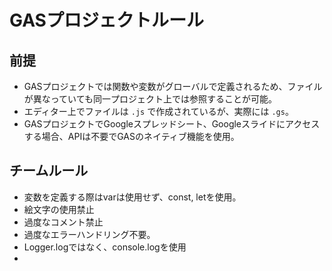 # GASプロジェクトルール

## 前提
- GASプロジェクトでは関数や変数がグローバルで定義されるため、ファイルが異なっていても同一プロジェクト上では参照することが可能。
- エディター上でファイルは `.js` で作成されているが、実際には `.gs`。
- GASプロジェクトでGoogleスプレッドシート、Googleスライドにアクセスする場合、APIは不要でGASのネイティブ機能を使用。

## チームルール
- 変数を定義する際はvarは使用せず、const, letを使用。
- 絵文字の使用禁止
- 過度なコメント禁止
- 過度なエラーハンドリング不要。
- Logger.logではなく、console.logを使用
- 